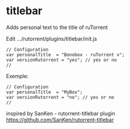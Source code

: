# titlebar
Adds personal text to the title of ruTorrent

Edit  .../rutorrent/plugins/titlebar/init.js
```
// Configuration
var personalTitle  = "Bonobox - ruTorrent v";
var versionRutorrent = "yes"; // yes or no
//
```
Exemple:
```
// Configuration
var personalTitle  = "MyBox";
var versionRutorrent = "no"; // yes or no
//
```

inspired by SanKen - rutorrent-titlebar plugin
https://github.com/SanKen/rutorrent-titlebar

